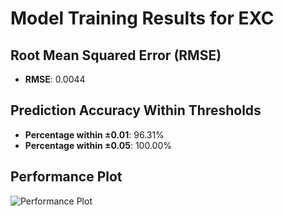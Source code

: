 # Model Training Results for EXC

## Root Mean Squared Error (RMSE)
- **RMSE**: 0.0044

## Prediction Accuracy Within Thresholds
- **Percentage within ±0.01**: 96.31%
- **Percentage within ±0.05**: 100.00%

## Performance Plot
![Performance Plot](../imgs/EXC.png)
